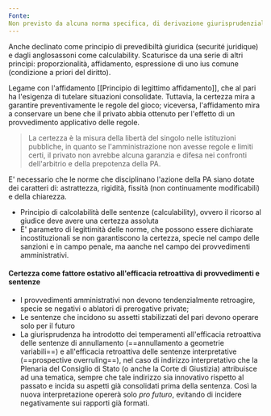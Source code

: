 ```yaml
---
Fonte:
Non previsto da alcuna norma specifica, di derivazione giurisprudenziale
---
```


Anche declinato come principio di prevedibiltà giuridica (securité juridique) e dagli anglosassoni come calculability.
Scaturisce da una serie di altri principi: proporzionalità, affidamento, espressione di uno ius comune (condizione a priori del diritto). 

Legame con l'affidamento [[Principio di legittimo affidamento]], che al pari ha l'esigenza di tutelare situazioni consolidate. Tuttavia, la certezza mira a garantire preventivamente le regole del gioco; viceversa, l'affidamento mira a conservare un bene che il privato abbia ottenuto per l'effetto di un provvedimento applicativo delle regole.

>La certezza è la misura della libertà del singolo nelle istituzioni pubbliche, in quanto se l'amministrazione non avesse regole e limiti certi, il privato non avrebbe alcuna garanzia e difesa nei confronti dell'arbitrio e della prepotenza della PA.

E' necessario che le norme che disciplinano l'azione della PA siano dotate dei caratteri di: astrattezza, rigidità, fissità (non continuamente modificabili) e della chiarezza.

- Principio di calcolabilità delle sentenze (calculability), ovvero il ricorso al giudice deve avere una certezza assoluta
- E' parametro di legittimità delle norme, che possono essere dichiarate incostituzionali se non garantiscono la certezza, specie nel campo delle sanzioni e in campo penale, ma aanche nel campo dei provvedimenti amministrativi.

#### Certezza come fattore ostativo all'efficacia retroattiva di provvedimenti e sentenze
- I provvedimenti amministrativi non devono tendenzialmente retroagire, specie se negativi o ablatori di prerogative private;
- Le sentenze che incidono su assetti stabilizzati del pari devono operare solo per il futuro
- La giurisprudenza ha introdotto dei temperamenti all'efficacia retroattiva delle sentenze di annullamento (==annullamento a geometrie variabili==) e all'efficacia retroattiva delle sentenze interpretative (==prospective overruling==), nel caso di indirizzo interpretativo che la Plenaria del Consiglio di Stato (o anche la Corte di Giustizia) attribuisce ad una tematica, sempre che tale indirizzo sia innovativo rispetto al passato e incida su aspetti già consolidati prima della sentenza. Così la nuova interpretazione opererà solo *pro futuro*, evitando di incidere negativamente sui rapporti già formati.


